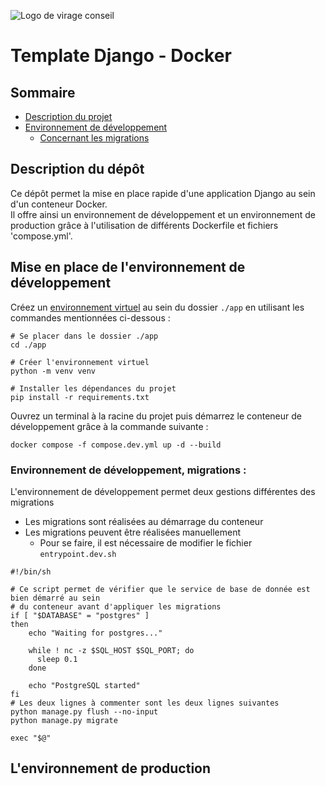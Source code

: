 ![Logo de virage conseil](https://www.virageconseil.com/wp-content/uploads/2022/01/vc.png)

# Template Django - Docker

## Sommaire
* [Description du projet](#description-du-dépôt)
* [Environnement de développement](#mise-en-place-de-lenvironnement-de-développement)
  * [Concernant les migrations](#environnement-de-développement-migrations--)

## Description du dépôt

Ce dépôt permet la mise en place rapide d'une application Django au sein d'un conteneur Docker.
\
Il offre ainsi un environnement de développement et un environnement de production grâce à l'utilisation
de différents Dockerfile et fichiers 'compose.yml'.

## Mise en place de l'environnement de développement
Créez un [environnement virtuel](https://virtualenv.pypa.io/en/latest/) au sein du dossier `./app` en utilisant les commandes
mentionnées ci-dessous :
````shell
# Se placer dans le dossier ./app
cd ./app

# Créer l'environnement virtuel
python -m venv venv

# Installer les dépendances du projet
pip install -r requirements.txt
````
Ouvrez un terminal à la racine du projet puis démarrez le conteneur de développement grâce à la commande suivante :
````shell
docker compose -f compose.dev.yml up -d --build
````

### Environnement de développement, migrations : 

L'environnement de développement permet deux gestions différentes des migrations

- Les migrations sont réalisées au démarrage du conteneur
- Les migrations peuvent être réalisées manuellement 
  - Pour se faire, il est nécessaire de modifier le fichier `entrypoint.dev.sh`

````shell
#!/bin/sh

# Ce script permet de vérifier que le service de base de donnée est bien démarré au sein
# du conteneur avant d'appliquer les migrations
if [ "$DATABASE" = "postgres" ]
then
    echo "Waiting for postgres..."

    while ! nc -z $SQL_HOST $SQL_PORT; do
      sleep 0.1
    done

    echo "PostgreSQL started"
fi
# Les deux lignes à commenter sont les deux lignes suivantes
python manage.py flush --no-input
python manage.py migrate

exec "$@"
````

## L'environnement de production
